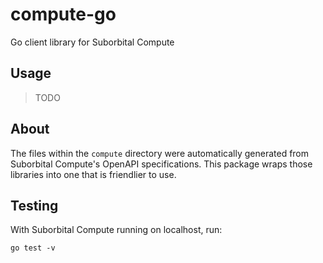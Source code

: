 # compute-go
Go client library for Suborbital Compute

## Usage
> TODO
## About
The files within the `compute` directory were automatically generated from Suborbital Compute's OpenAPI specifications. This package wraps those libraries into one that is friendlier to use.

## Testing
With Suborbital Compute running on localhost, run:
```
go test -v
```
